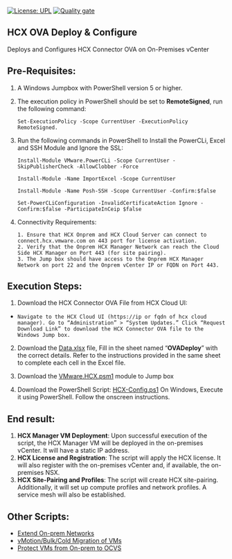 [![License: UPL](https://img.shields.io/badge/license-UPL-green)](https://img.shields.io/badge/license-UPL-green) [![Quality gate](https://sonarcloud.io/api/project_badges/quality_gate?project=oracle-devrel_vmware-hcx-automation)](https://sonarcloud.io/dashboard?id=oracle-devrel_vmware-hcx-automation)

## HCX OVA Deploy & Configure
Deploys and Configures HCX Connector OVA on On-Premises vCenter

## Pre-Requisites:

1.	A Windows Jumpbox with PowerShell version 5 or higher.
2.	The execution policy in PowerShell should be set to **RemoteSigned**, run the following command:
      ```
      Set-ExecutionPolicy -Scope CurrentUser -ExecutionPolicy RemoteSigned.
      ```
3.	Run the following commands in PowerShell to Install the PowerCLi, Excel and SSH Module and Ignore the SSL:

      ```
      Install-Module VMware.PowerCLi -Scope CurrentUser -SkipPublisherCheck -AllowClobber -Force
      ```
      ```
      Install-Module -Name ImportExcel -Scope CurrentUser
      ```
      ```
      Install-Module -Name Posh-SSH -Scope CurrentUser -Confirm:$false
      ```
      ```
      Set-PowerCLiConfiguration -InvalidCertificateAction Ignore -Confirm:$false -ParticipateInCeip $false
      ```

4.    Connectivity Requirements:
      ```
      1. Ensure that HCX Onprem and HCX Cloud Server can connect to connect.hcx.vmware.com on 443 port for license activation.
      2. Verify that the Onprem HCX Manager Network can reach the Cloud Side HCX Manager on Port 443 (for site pairing).
      3. The Jump box should have access to the Onprem HCX Manager Network on port 22 and the Onprem vCenter IP or FQDN on Port 443.
      ```
      
## Execution Steps:
1. Download the HCX Connector OVA File from HCX Cloud UI: 

  - ```Navigate to the HCX Cloud UI (https://ip or fqdn of hcx cloud manager). Go to “Administration” > “System Updates.” Click “Request Download Link” to download the HCX Connector OVA file to the Windows Jump box.```

2. Download the [Data.xlsx](https://github.com/oracle-devrel/vmware-hcx-automation/blob/develop/Data.xlsx) file, Fill in the sheet named “**OVADeploy**” with the correct details. Refer to the instructions provided in the same sheet to complete each cell in the Excel file.

3. Download the [VMware.HCX.psm1](https://github.com/oracle-devrel/vmware-hcx-automation/blob/develop/VMware.HCX.psm1) module to Jump box

4. Download the PowerShell Script: [HCX-Config.ps1](https://github.com/oracle-devrel/vmware-hcx-automation/blob/develop/HCX-Config.ps1)
On Windows, Execute it using PowerShell. Follow the onscreen instructions.

## End result:

1.	**HCX Manager VM Deployment**: Upon successful execution of the script, the HCX Manager VM will be deployed in the on-premises vCenter. It will have a static IP address.
2.	**HCX License and Registration**: The script will apply the HCX license. It will also register with the on-premises vCenter and, if available, the on-premises NSX.
3.	**HCX Site-Pairing and Profiles**: The script will create HCX site-pairing. Additionally, it will set up compute profiles and network profiles. A service mesh will also be established.

## Other Scripts:
- [Extend On-prem Networks](https://github.com/oracle-devrel/vmware-hcx-automation/blob/documenation/ExtendNetworks.md)
- [vMotion/Bulk/Cold Migration of VMs](https://github.com/oracle-devrel/vmware-hcx-automation/blob/documenation/HCX-Migrate-VMs.md)
- [Protect VMs from On-prem to OCVS](https://github.com/oracle-devrel/vmware-hcx-automation/blob/documenation/HCX-Replicate-VMs.md)
